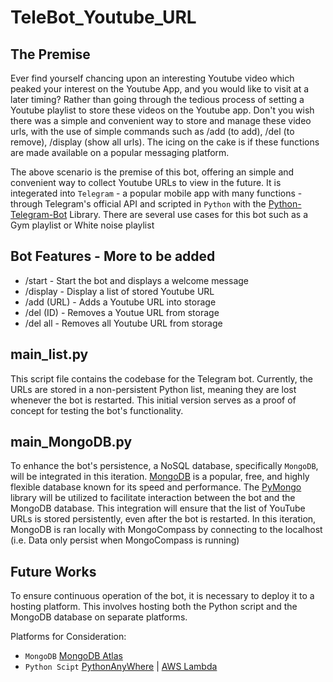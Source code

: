 # TeleBot_Youtube_URL

## The Premise
Ever find yourself chancing upon an interesting Youtube video which peaked your interest on the Youtube App, and you would like to visit at a later timing? Rather than going through the tedious process of setting a Youtube playlist to store these videos on the Youtube app. Don't you wish there was a simple and convenient way to store and manage these video urls, with the use of simple commands such as /add (to add), /del (to remove), /display (show all urls). The icing on the cake is if these functions are made available on a popular messaging platform.

The above scenario is the premise of this bot, offering an simple and convenient way to collect Youtube URLs to view in the future. It is integerated into `Telegram` - a popular mobile app with many functions - through Telegram's official API and scripted in `Python` with the [Python-Telegram-Bot](https://python-telegram-bot.org/) Library. There are several use cases for this bot such as a Gym playlist or White noise playlist

## Bot Features - More to be added
* /start - Start the bot and displays a welcome message
* /display - Display a list of stored Youtube URL
* /add (URL) - Adds a Youtube URL into storage 
* /del (ID) - Removes a Youtue URL from storage
* /del all - Removes all Youtube URL from storage

## main_list.py
This script file contains the codebase for the Telegram bot. Currently, the URLs are stored in a non-persistent Python list, meaning they are lost whenever the bot is restarted. This initial version serves as a proof of concept for testing the bot's functionality.

## main_MongoDB.py
To enhance the bot's persistence, a NoSQL database, specifically `MongoDB`, will be integrated in this iteration. [MongoDB](https://www.mongodb.com/docs/manual/reference/method/js-collection/) is a popular, free, and highly flexible database known for its speed and performance. The [PyMongo](https://www.mongodb.com/resources/languages/mongoengine-pymongo) library will be utilized to facilitate interaction between the bot and the MongoDB database. This integration will ensure that the list of YouTube URLs is stored persistently, even after the bot is restarted. In this iteration, MongoDB is ran locally with MongoCompass by connecting to the localhost (i.e. Data only persist when MongoCompass is running)

## Future Works
To ensure continuous operation of the bot, it is necessary to deploy it to a hosting platform. This involves hosting both the Python script and the MongoDB database on separate platforms.

Platforms for Consideration:
* `MongoDB` [MongoDB Atlas](https://cloud.mongodb.com/v2/6736f07f33b7a4212f94707c#/host/replicaSet/6736f23d3dfe6a1dbe0e97dd)
* `Python Scipt` [PythonAnyWhere](https://www.pythonanywhere.com/) | [AWS Lambda](https://aws.amazon.com/lambda/?did=ft_card&trk=ft_card)


